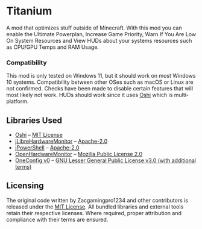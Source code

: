 # Titanium
A mod that optimizes stuff outside of Minecraft. With this mod you can enable the Ultimate Powerplan, Increase Game Priority, Warn If You Are Low On System Resources and View HUDs about your systems resources such as CPU/GPU Temps and RAM Usage.
### Compatibility
This mod is only tested on Windows 11, but it should work on most Windows 10 systems. Compatibility between other OSes such as macOS or Linux are not confirmed. Checks have been made to disable certain features that will most likely not work. HUDs should work since it uses [Oshi](https://github.com/oshi/oshi) which is multi-platform.

## Libraries Used
- [Oshi](https://github.com/oshi/oshi) – [MIT License](https://github.com/oshi/oshi?tab=MIT-1-ov-file#readme)  
- [jLibreHardwareMonitor](https://github.com/pandalxb/jLibreHardwareMonitor) – [Apache-2.0](https://github.com/pandalxb/jLibreHardwareMonitor?tab=Apache-2.0-1-ov-file#readme)  
- [jPowerShell](https://github.com/pandalxb/jPowerShell) – [Apache-2.0](https://github.com/pandalxb/jPowerShell?tab=Apache-2.0-1-ov-file#readme)  
- [OpenHardwareMonitor](https://github.com/openhardwaremonitor/openhardwaremonitor) – [Mozilla Public License 2.0](https://openhardwaremonitor.org/license/)  
- [OneConfig v0](https://github.com/Polyfrost/OneConfig/tree/develop-v0) – [GNU Lesser General Public License v3.0 (with additional terms)](https://github.com/Polyfrost/OneConfig/blob/develop-v0/LICENSE)  

## Licensing
The original code written by Zacgamingpro1234 and other contributors is released under the [MIT License](https://github.com/Zacgamingpro1234/Titanium/tree/main?tab=MIT-1-ov-file). All bundled libraries and external tools retain their respective licenses. Where required, proper attribution and compliance with their terms are ensured.

